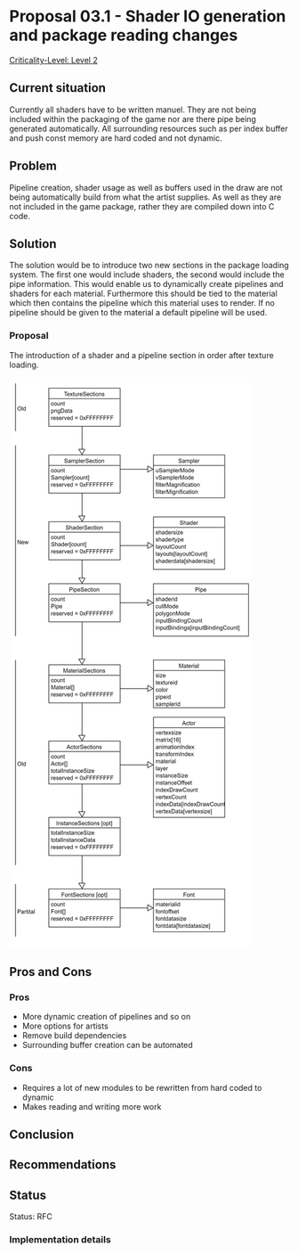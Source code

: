 # Proposal 03.1 - Shader IO generation and package reading changes

[Criticality-Level: Level 2](https://troblecodings.github.io/data-diagrams/criticality-level.html)

## Current situation

Currently all shaders have to be written manuel. They are not being included within the packaging of the game nor are there pipe being generated automatically. All surrounding resources such as per index buffer and push const memory are hard coded and not dynamic.

## Problem

Pipeline creation, shader usage as well as buffers used in the draw are not being automatically build from what the artist supplies. As well as they are not included in the game package, rather they are compiled down into C code.

## Solution

The solution would be to introduce two new sections in the package loading system. The first one would include shaders, the second would include the pipe information. This would enable us to dynamically create pipelines and shaders for each material. Furthermore this should be tied to the material which then contains the pipeline which this material uses to render. If no pipeline should be given to the material a default pipeline will be used.

### Proposal

The introduction of a shader and a pipeline section in order after texture loading.

![proposal-03-1.png](proposal-03-1.png)

## Pros and Cons

### Pros

* More dynamic creation of pipelines and so on
* More options for artists
* Remove build dependencies
* Surrounding buffer creation can be automated

### Cons

* Requires a lot of new modules to be rewritten from hard coded to dynamic
* Makes reading and writing more work

## Conclusion

## Recommendations

## Status

Status: RFC

### Implementation details
